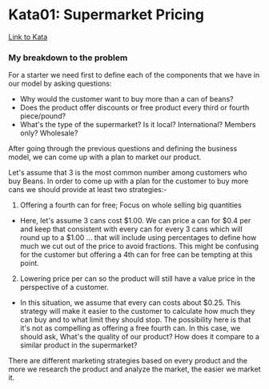 # Kata01: Supermarket Pricing
[Link to Kata](http://codekata.com/kata/kata01-supermarket-pricing/)

### My breakdown to the problem
For a starter we need first to define each of the components that we have in our model by asking questions:
- Why would the customer want to buy more than a can of beans?
- Does the product offer discounts or free product every third or fourth piece/pound?
- What's the type of the supermarket? Is it local? International? Members only? Wholesale?

After going through the previous questions and defining the business model, we can come up with a plan to market our product.

Let's assume that 3 is the most common number among customers who buy Beans. In order to come up with a plan for the customer to buy more cans we should provide at least two strategies:-

1. Offering a fourth can for free; Focus on whole selling big quantities
- Here, let's assume 3 cans cost $1.00. We can price a can for $0.4 per and keep that consistent with every can for every 3 cans which will round up to a $1.00 ... that will include using percentages to define how much we cut out of the price to avoid fractions. This might be confusing for the customer but offering a 4th can for free can be tempting at this point.

2. Lowering price per can so the product will still have a value price in the perspective of a customer.
- In this situation, we assume that every can costs about $0.25. This strategy will make it easier to the customer to calculate how much they can buy and to what limit they should stop. The possibility here is that it's not as compelling as offering a free fourth can. In this case, we should ask, What's the quality of our product? How does it compare to a similar product in the supermarket?

There are different marketing strategies based on every product and the more we research the product and analyze the market, the easier we market it.
